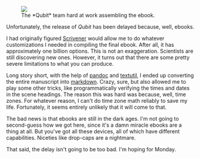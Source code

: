 
<figure>
  <img src='/img/printing-press.jpg'/>
  <figcaption>The *Qubit* team hard at work assembling the ebook.</figcaption>
</figure>

Unfortunately, the release of *Qubit* has been delayed because, well, ebooks.

I had originally figured [Scrivener] would allow me to do whatever customizations I needed in compiling the final ebook. After all, it has approximately one billion options. <span class='note'>This is not an exaggeration. Scientists are still discovering new ones.</span> However, it turns out that there are some pretty severe limitations to what you can produce.

[Scrivener]:http://www.literatureandlatte.com/scrivener.php

<!-- more -->

Long story short, with the help of [pandoc] and [textutil], I ended up converting the entire manuscript into [markdown]. Crazy, sure, but also allowed me to play some other tricks, like programmatically verifying the times and dates in the scene headings. <span class='note'>The reason this was hard was because, well, time zones. For whatever reason, I can't do time zone math reliably to save my life. Fortunately, it seems entirely unlikely that it will come to that.</span>

The bad news is that ebooks are still in the dark ages. I'm not going to second-guess how we got here, since it's a damn miracle ebooks are a thing at all. But you've got all these devices, all of which have different capabilities. Niceties like drop-caps are a nightmare.

That said, the delay isn't going to be too bad. I'm hoping for Monday.

[pandoc]:http://johnmacfarlane.net/pandoc/
[textutil]:https://developer.apple.com/library/mac/documentation/Darwin/Reference/ManPages/man1/textutil.1.html
[markdown]:http://daringfireball.net/projects/markdown/